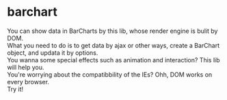 barchart
========

You can show data in BarCharts by this lib, whose render engine is bulit by DOM.<br/>
What you need to do is to get data by ajax or other ways, create a BarChart object, and updata it by options.<br/>
You wanna some special effects such as animation and interaction? This lib will help you.<br/>
You're worrying about the compatibbility of the IEs? Ohh, DOM works on every browser.<br/>
Try it!
